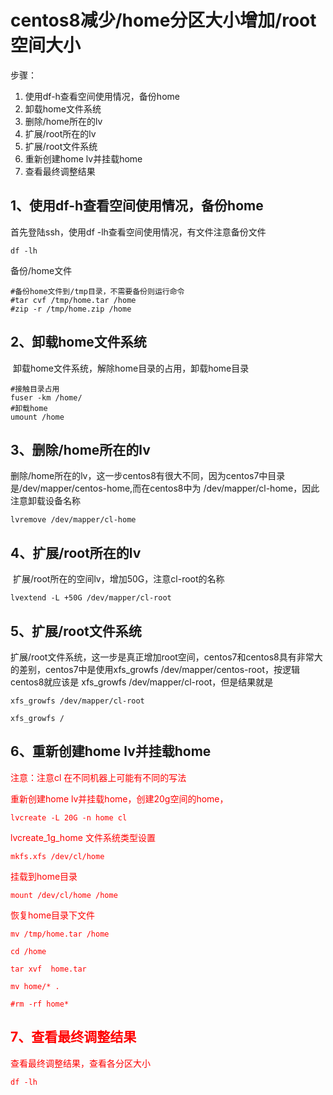 # centos8减少/home分区大小增加/root空间大小

步骤：

1. 使用df-h查看空间使用情况，备份home
2. 卸载home文件系统
3. 删除/home所在的lv
4. 扩展/root所在的lv
5. 扩展/root文件系统
6. 重新创建home lv并挂载home
7. 查看最终调整结果

## 1、使用df-h查看空间使用情况，备份home

首先登陆ssh，使用df -lh查看空间使用情况，有文件注意备份文件

```shell
df -lh
```

备份/home文件

```shell
#备份home文件到/tmp目录，不需要备份则运行命令
#tar cvf /tmp/home.tar /home
#zip -r /tmp/home.zip /home
```

## 2、卸载home文件系统

​	卸载home文件系统，解除home目录的占用，卸载home目录

```shell
#接触目录占用
fuser -km /home/
#卸载home
umount /home
```

## 3、删除/home所在的lv

​	删除/home所在的lv，这一步centos8有很大不同，因为centos7中目录是/dev/mapper/centos-home,而在centos8中为 /dev/mapper/cl-home，因此注意卸载设备名称

```shell
lvremove /dev/mapper/cl-home
```

## 4、扩展/root所在的lv

​	扩展/root所在的空间lv，增加50G，注意cl-root的名称

```shell
lvextend -L +50G /dev/mapper/cl-root
```

## 5、扩展/root文件系统

​	扩展/root文件系统，这一步是真正增加root空间，centos7和centos8具有非常大的差别，centos7中是使用xfs_growfs /dev/mapper/centos-root，按逻辑centos8就应该是 xfs_growfs /dev/mapper/cl-root，但是结果就是

```shell
xfs_growfs /dev/mapper/cl-root 

xfs_growfs / 
```

## 6、重新创建home lv并挂载home

<font color=red>注意：注意cl 在不同机器上可能有不同的写法<font>

重新创建home lv并挂载home，创建20g空间的home，

```shell
lvcreate -L 20G -n home cl
```


lvcreate_1g_home 文件系统类型设置

```shell
mkfs.xfs /dev/cl/home
```


挂载到home目录

```shell
mount /dev/cl/home /home
```

恢复home目录下文件

```shell
mv /tmp/home.tar /home

cd /home

tar xvf  home.tar

mv home/* .

#rm -rf home*
```

## 7、查看最终调整结果

查看最终调整结果，查看各分区大小

```shell
df -lh
```

